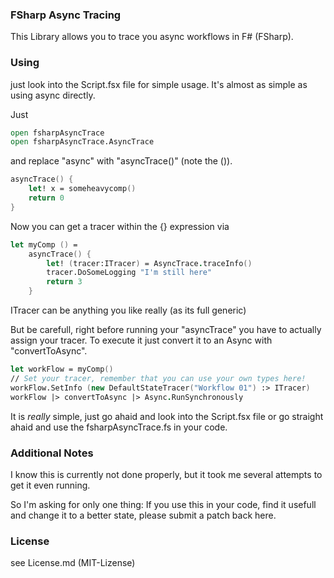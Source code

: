 ﻿
### FSharp Async Tracing

This Library allows you to trace you async workflows in F# (FSharp). 


### Using

just look into the Script.fsx file for simple usage.
It's almost as simple as using async directly.

Just 
```fsharp
open fsharpAsyncTrace
open fsharpAsyncTrace.AsyncTrace
```

and replace "async" with "asyncTrace()" (note the ()). 
```fsharp
asyncTrace() {
	let! x = someheavycomp()
	return 0
}
```

Now you can get a tracer within the {} expression via
```fsharp
let myComp () = 
	asyncTrace() {
		let! (tracer:ITracer) = AsyncTrace.traceInfo()
		tracer.DoSomeLogging "I'm still here"
		return 3
	}
```
ITracer can be anything you like really (as its full generic)

But be carefull, right before running your "asyncTrace" you have to actually assign your tracer.
To execute it just convert it to an Async with "convertToAsync".
```fsharp
let workFlow = myComp()
// Set your tracer, remember that you can use your own types here!
workFlow.SetInfo (new DefaultStateTracer("Workflow 01") :> ITracer)
workFlow |> convertToAsync |> Async.RunSynchronously
```

It is _really_ simple, just go ahaid and look into the Script.fsx file or
 go straight ahaid and use the fsharpAsyncTrace.fs in your code.

### Additional Notes

I know this is currently not done properly, 
but it took me several attempts to get it even running.

So I'm asking for only one thing: 
If you use this in your code, find it usefull and change it to a better state, please submit a patch back here.

### License 

see License.md (MIT-Lizense)

